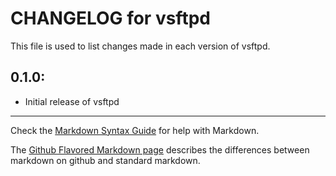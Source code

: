 # CHANGELOG for vsftpd

This file is used to list changes made in each version of vsftpd.

## 0.1.0:

* Initial release of vsftpd

- - -
Check the [Markdown Syntax Guide](http://daringfireball.net/projects/markdown/syntax) for help with Markdown.

The [Github Flavored Markdown page](http://github.github.com/github-flavored-markdown/) describes the differences between markdown on github and standard markdown.

